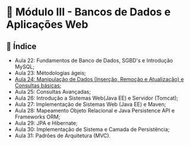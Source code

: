  # :pushpin: Módulo III - Bancos de Dados e Aplicações Web

## :floppy_disk: Índice


 - Aula 22: Fundamentos de Banco de Dados, SGBD's e Introdução MySQL;
 - Aula 23: Métodologias ágeis;
 - [Aula 24: Manipulação de Dados (Inserção, Remoção e Atualização) e Consultas básicas](https://github.com/majutre/exercicios-dh/tree/master/modulo-03/Aula24);
 - Aula 25: Consultas Avançadas;
 - Aula 26: Introdução a Sistemas Web(Java EE) e Servidor (Tomcat);
 - Aula 27: Implementação de Sistemas Web (Java EE) e Maven;
 - Aula 28: Mapeamento Objeto Relacional e Java Persistence API e Frameworks ORM;
 - Aula 29: JPA e Hibernate;
 - Aula 30: Implementação de Sistema e Camada de Persistência;
 - Aula 31: Padrões de Arquitetura (MVC).


